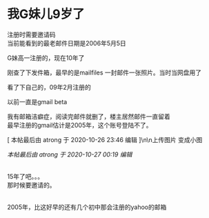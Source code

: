 # 我G妹儿9岁了


注册时需要邀请码<br />
当前能看到的最老邮件日期是2006年5月5日

G妹高一注册的，现在10年了

刚查了下发件箱，最早的是mailfiles 一封邮件一张照片。当时当网盘用了

看了下自己的，09年2月注册的

以前一直是gmail beta<img src="static/image/smiley/default/lol.gif" smilieid="12" border="0" alt="" />

<img src="static/image/smiley/yct/014.gif" smilieid="45" border="0" alt="" />我有邮箱洁癖症，阅读完邮件就删了，楼主居然邮件一直留着<br />
最早注册的gmail估计是2005年，这个账号登陆不了。

[ 本帖最后由 atrong 于 2020-10-26 23:46 编辑 ]\n\n上传图片 变成小图

<i class="pstatus"> 本帖最后由 atrong 于 2020-10-27 00:19 编辑 </i><br />
<br />
<img id="aimg_A1QBY" onclick="zoom(this, this.src, 0, 0, 0)" class="zoom" src="https://01.urlnode.com/2020/10/27/123.jpg" onmouseover="img_onmouseoverfunc(this)" onload="thumbImg(this)" border="0" alt="" />

15年了吧。。。<br />
那时候要邀请的。

<img id="aimg_y03hF" onclick="zoom(this, this.src, 0, 0, 0)" class="zoom" src="https://s1.ax1x.com/2020/10/26/BK50eS.jpg" onmouseover="img_onmouseoverfunc(this)" onload="thumbImg(this)" border="0" alt="" /><br />
<br />
2005年，比这好早的还有几个初中那会注册的yahoo的邮箱
